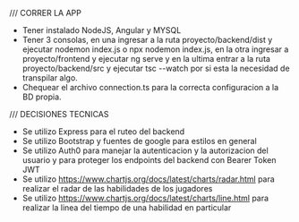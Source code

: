 /// CORRER LA APP

- Tener instalado NodeJS, Angular y MYSQL
- Tener 3 consolas, en una ingresar a la ruta proyecto/backend/dist y ejecutar nodemon index.js o npx nodemon index.js, en la otra ingresar a proyecto/frontend y ejecutar ng serve y en la ultima entrar a la ruta proyecto/backend/src y ejecutar tsc --watch por si esta la necesidad de transpilar algo.
- Chequear el archivo connection.ts para la correcta configuracion a la BD propia.

/// DECISIONES TECNICAS

- Se utilizo Express para el ruteo del backend
- Se utilizo Bootstrap y fuentes de google para estilos en general
- Se utilizo Auth0 para manejar la autenticacion y la autorizacion del usuario y para proteger los endpoints del backend con Bearer Token JWT
- Se utilizo https://www.chartjs.org/docs/latest/charts/radar.html para realizar el radar de las habilidades de los jugadores
- Se utilizo https://www.chartjs.org/docs/latest/charts/line.html para realizar la linea del tiempo de una habilidad en particular
